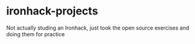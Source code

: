 # ironhack-projects

Not actually studing an Ironhack, just took the open source exercises and doing them for practice
